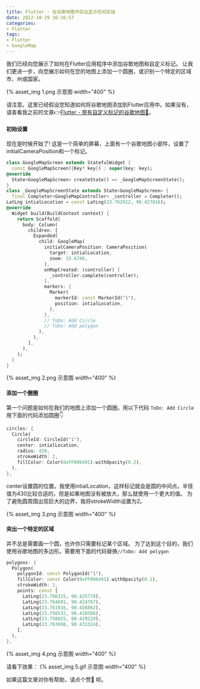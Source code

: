 ```yaml
---
title: Flutter - 在谷歌地图中突出显示任何区域
date: 2022-10-29 16:16:57
categories:
- Flutter
tags:
- Flutter
- GoogleMap
---
```


我们已经向您展示了如何在Flutter应用程序中添加谷歌地图和自定义标记。
让我们更进一步，向您展示如何在您的地图上添加一个圆圈，或识别一个特定的区域市、州或国家。

{% asset_img 1.png 示意图 width="400" %}

<!--more-->

请注意。这里已经假设您知道如何将谷歌地图添加到Flutter应用中。如果没有，请查看我之前的文章👉[Flutter - 带有自定义标记的谷歌地图📍](https://pangz.fun/Flutter-%E2%80%94-Google-Map-with-Custom-Marker.html)。

#### 初始设置

现在是时候开始了! 
这是一个简单的屏幕，上面有一个谷歌地图小部件，设置了initialCameraPosition和一个标记。

```dart
class GoogleMapScreen extends StatefulWidget {
  const GoogleMapScreen({Key? key}) : super(key: key);
@override
  State<GoogleMapScreen> createState() => _GoogleMapScreenState();
}
class _GoogleMapScreenState extends State<GoogleMapScreen> {
  final Completer<GoogleMapController> _controller = Completer();
LatLng intialLocation = const LatLng(23.762912, 90.427816);
@override
  Widget build(BuildContext context) {
    return Scaffold(
      body: Column(
        children: [
          Expanded(
            child: GoogleMap(
              initialCameraPosition: CameraPosition(
                target: intialLocation,
                zoom: 15.6746,
              ),
              onMapCreated: (controller) {
                _controller.complete(controller);
              },
              markers: {
                Marker(
                  markerId: const MarkerId("1"),
                  position: intialLocation,
                ),
              },
              // ToDo: Add Circle
              // ToDo: Add polygon
            ),
          ),
        ],
      ),
    );
  }
}
```

{% asset_img 2.png 示意图 width="400" %}

#### 添加一个圈圈
第一个问题是如何在我们的地图上添加一个圆圈。用以下代码
```ToDo: Add Circle```用下面的代码添加圆圈👇
```dart
circles: {
  Circle(
    circleId: CircleId("1"),
    center: intialLocation,
    radius: 420,
    strokeWidth: 2,
    fillColor: Color(0xFF006491).withOpacity(0.2),
  ),
},
```
center设置圆的位置。我使用intialLocation，这样标记就会是圆的中间点。半径值为430比较合适的，但是如果地图没有被放大，那么就使用一个更大的值。
为了避免圆周围出现巨大的边界，我将strokeWidth设置为2。

{% asset_img 3.png 示意图 width="400" %}

#### 突出一个特定的区域
并不总是需要画一个圆，也许你只需要标记某个区域。
为了达到这个目的，我们使用谷歌地图的多边形。需要用下面的代码替换```//ToDo: Add polygon```

```dart
polygons: {
  Polygon(
    polygonId: const PolygonId("1"),
    fillColor: const Color(0xFF006491).withOpacity(0.1),
    strokeWidth: 2,
    points: const [
      LatLng(23.766315, 90.425778),
      LatLng(23.764691, 90.424767),
      LatLng(23.761916, 90.426862),
      LatLng(23.758532, 90.428588),
      LatLng(23.758825, 90.429228),
      LatLng(23.763698, 90.431324),
    ],
  ),
},
```

{% asset_img 4.png 示意图 width="400" %}

请看下效果：
{% asset_img 5.gif 示意图 width="400" %}

如果这篇文章对你有帮助，请点个赞👏 呗。

<!-- https://theflutterway.medium.com/flutter-highlight-any-area-in-google-maps-4f6380a203c3 -->